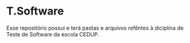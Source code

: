 # T.Software
 Esse repositório possui e terá  pastas e arquivos refêntes à diciplína de Teste de Software da escola CEDUP.

